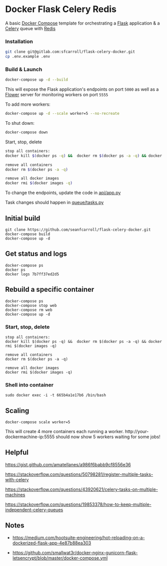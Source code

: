 # Docker Flask Celery Redis

A basic [Docker Compose](https://docs.docker.com/compose/) template for orchestrating a [Flask](http://flask.pocoo.org/) application & a [Celery](http://www.celeryproject.org/) queue with [Redis](https://redis.io/)

### Installation

```bash
git clone git@gitlab.com:sfcarroll/flask-celery-docker.git
cp .env.example .env
```

### Build & Launch

```bash
docker-compose up -d --build
```

This will expose the Flask application's endpoints on port `5000` as well as a [Flower](https://github.com/mher/flower) server for monitoring workers on port `5555`

To add more workers:
```bash
docker-compose up -d --scale worker=5 --no-recreate
```

To shut down:

```bash
docker-compose down
```

Start, stop, delete
```bash
stop all containers:
docker kill $(docker ps -q) &&  docker rm $(docker ps -a -q) && docker rmi $(docker images -q)

remove all containers
docker rm $(docker ps -a -q)

remove all docker images
docker rmi $(docker images -q)

```

To change the endpoints, update the code in [api/app.py](api/app.py)

Task changes should happen in [queue/tasks.py](celery-queue/tasks.py)


## Initial build

```
git clone https://github.com/seanfcarroll/flask-celery-docker.git
docker-compose build
docker-compose up -d
```

## Get status and logs
```
docker-compose ps
docker ps
docker logs 7b7ff37ed2d5
```


## Rebuild a specific container
```
docker-compose ps
docker-compose stop web
docker-compose rm web
docker-compose up -d
```


### Start, stop, delete
```
stop all containers:
docker kill $(docker ps -q) &&  docker rm $(docker ps -a -q) && docker rmi $(docker images -q)

remove all containers
docker rm $(docker ps -a -q)

remove all docker images
docker rmi $(docker images -q)
```

### Shell into container
```
sudo docker exec -i -t 665b4a1e17b6 /bin/bash
```


## Scaling

```
docker-compose scale worker=5
```
This will create 4 more containers each running a worker. http://your-dockermachine-ip:5555 should now show 5 workers waiting for some jobs!


## Helpful

https://gist.github.com/amatellanes/a986f6babb9cf8556e36

https://stackoverflow.com/questions/50798281/register-multiple-tasks-with-celery

https://stackoverflow.com/questions/43920621/celery-tasks-on-multiple-machines

https://stackoverflow.com/questions/19853378/how-to-keep-multiple-independent-celery-queues


## Notes 

- https://medium.com/hootsuite-engineering/hot-reloading-on-a-dockerized-flask-app-4e87b88ea303

- https://github.com/smallwat3r/docker-nginx-gunicorn-flask-letsencrypt/blob/master/docker-compose.yml


